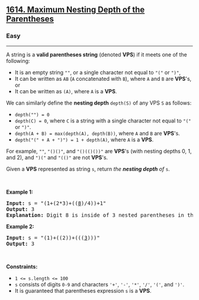 <h2><a href="https://leetcode.com/problems/maximum-nesting-depth-of-the-parentheses/">1614. Maximum Nesting Depth of the Parentheses</a></h2><h3>Easy</h3><hr><div><p>A string is a <strong>valid parentheses string</strong> (denoted <strong>VPS</strong>) if it meets one of the following:</p>

<ul>
	<li>It is an empty string <code>""</code>, or a single character not equal to <code>"("</code> or <code>")"</code>,</li>
	<li>It can be written as <code>AB</code> (<code>A</code> concatenated with <code>B</code>), where <code>A</code> and <code>B</code> are <strong>VPS</strong>'s, or</li>
	<li>It can be written as <code>(A)</code>, where <code>A</code> is a <strong>VPS</strong>.</li>
</ul>

<p>We can similarly define the <strong>nesting depth</strong> <code>depth(S)</code> of any VPS <code>S</code> as follows:</p>

<ul>
	<li><code>depth("") = 0</code></li>
	<li><code>depth(C) = 0</code>, where <code>C</code> is a string with a single character not equal to <code>"("</code> or <code>")"</code>.</li>
	<li><code>depth(A + B) = max(depth(A), depth(B))</code>, where <code>A</code> and <code>B</code> are <strong>VPS</strong>'s.</li>
	<li><code>depth("(" + A + ")") = 1 + depth(A)</code>, where <code>A</code> is a <strong>VPS</strong>.</li>
</ul>

<p>For example, <code>""</code>, <code>"()()"</code>, and <code>"()(()())"</code> are <strong>VPS</strong>'s (with nesting depths 0, 1, and 2), and <code>")("</code> and <code>"(()"</code> are not <strong>VPS</strong>'s.</p>

<p>Given a <strong>VPS</strong> represented as string <code>s</code>, return <em>the <strong>nesting depth</strong> of </em><code>s</code>.</p>

<p>&nbsp;</p>
<p><strong>Example 1:</strong></p>

<pre><strong>Input:</strong> s = "(1+(2*3)+((<u>8</u>)/4))+1"
<strong>Output:</strong> 3
<strong>Explanation:</strong> Digit 8 is inside of 3 nested parentheses in the string.
</pre>

<p><strong>Example 2:</strong></p>

<pre><strong>Input:</strong> s = "(1)+((2))+(((<u>3</u>)))"
<strong>Output:</strong> 3
</pre>

<p>&nbsp;</p>
<p><strong>Constraints:</strong></p>

<ul>
	<li><code>1 &lt;= s.length &lt;= 100</code></li>
	<li><code>s</code> consists of digits <code>0-9</code> and characters <code>'+'</code>, <code>'-'</code>, <code>'*'</code>, <code>'/'</code>, <code>'('</code>, and <code>')'</code>.</li>
	<li>It is guaranteed that parentheses expression <code>s</code> is a <strong>VPS</strong>.</li>
</ul>
</div>